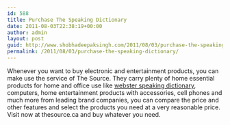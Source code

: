 ```yaml
---
id: 588
title: Purchase The Speaking Dictionary
date: 2011-08-03T22:38:19+00:00
author: admin
layout: post
guid: http://www.shobhadeepaksingh.com/2011/08/03/purchase-the-speaking-dictionary/
permalink: /2011/08/03/purchase-the-speaking-dictionary/
---
```

Whenever you want to buy electronic and entertainment products, you can make use the service of The Source. They carry plenty of home essential products for home and office use like [webster speaking dictionary](http://www.thesource.ca/estore/Product.aspx?language=en-CA&catalog=Online&category=Home+Gadgets&product=BES2150), computers, home entertainment products with accessories, cell phones and much more from leading brand companies, you can compare the price and other features and select the products you need at a very reasonable price. Visit now at thesource.ca and buy whatever you need.